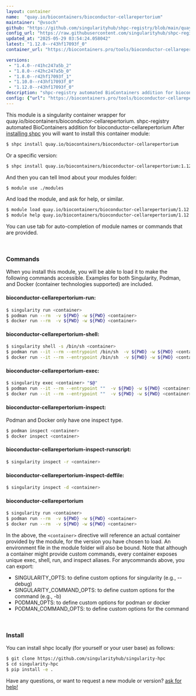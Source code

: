 ```yaml
---
layout: container
name:  "quay.io/biocontainers/bioconductor-cellarepertorium"
maintainer: "@vsoch"
github: "https://github.com/singularityhub/shpc-registry/blob/main/quay.io/biocontainers/bioconductor-cellarepertorium/container.yaml"
config_url: "https://raw.githubusercontent.com/singularityhub/shpc-registry/main/quay.io/biocontainers/bioconductor-cellarepertorium/container.yaml"
updated_at: "2025-05-29 03:54:24.058042"
latest: "1.12.0--r43hf17093f_0"
container_url: "https://biocontainers.pro/tools/bioconductor-cellarepertorium"

versions:
 - "1.4.0--r41hc247a5b_2"
 - "1.8.0--r42hc247a5b_0"
 - "1.8.0--r42hf17093f_1"
 - "1.10.0--r43hf17093f_0"
 - "1.12.0--r43hf17093f_0"
description: "shpc-registry automated BioContainers addition for bioconductor-cellarepertorium"
config: {"url": "https://biocontainers.pro/tools/bioconductor-cellarepertorium", "maintainer": "@vsoch", "description": "shpc-registry automated BioContainers addition for bioconductor-cellarepertorium", "latest": {"1.12.0--r43hf17093f_0": "sha256:3e4be16dffda941521442ac8ea5d82ef0e5416131094c0609dc8b19cdc70a6b2"}, "tags": {"1.4.0--r41hc247a5b_2": "sha256:70de99cd78206abeaa0aad446aa85c7f465cdc9266367a154130057d2d5558ac", "1.8.0--r42hc247a5b_0": "sha256:34786689ecab877e6ed382697670eb1a4e585ce045514a0e770b1b8cb31c316c", "1.8.0--r42hf17093f_1": "sha256:f8c3210651fa1735ba925eb8633fe898d66b5e12e9c769cf91509ed988d1940c", "1.10.0--r43hf17093f_0": "sha256:69c14af714faf9365c46a03b6a25db4b23228e368c39985fa0a4066bea1a9f9c", "1.12.0--r43hf17093f_0": "sha256:3e4be16dffda941521442ac8ea5d82ef0e5416131094c0609dc8b19cdc70a6b2"}, "docker": "quay.io/biocontainers/bioconductor-cellarepertorium"}
---
```


This module is a singularity container wrapper for quay.io/biocontainers/bioconductor-cellarepertorium.
shpc-registry automated BioContainers addition for bioconductor-cellarepertorium
After [installing shpc](#install) you will want to install this container module:


```bash
$ shpc install quay.io/biocontainers/bioconductor-cellarepertorium
```

Or a specific version:

```bash
$ shpc install quay.io/biocontainers/bioconductor-cellarepertorium:1.12.0--r43hf17093f_0
```

And then you can tell lmod about your modules folder:

```bash
$ module use ./modules
```

And load the module, and ask for help, or similar.

```bash
$ module load quay.io/biocontainers/bioconductor-cellarepertorium/1.12.0--r43hf17093f_0
$ module help quay.io/biocontainers/bioconductor-cellarepertorium/1.12.0--r43hf17093f_0
```

You can use tab for auto-completion of module names or commands that are provided.

<br>

### Commands

When you install this module, you will be able to load it to make the following commands accessible.
Examples for both Singularity, Podman, and Docker (container technologies supported) are included.

#### bioconductor-cellarepertorium-run:

```bash
$ singularity run <container>
$ podman run --rm  -v ${PWD} -w ${PWD} <container>
$ docker run --rm  -v ${PWD} -w ${PWD} <container>
```

#### bioconductor-cellarepertorium-shell:

```bash
$ singularity shell -s /bin/sh <container>
$ podman run --it --rm --entrypoint /bin/sh  -v ${PWD} -w ${PWD} <container>
$ docker run --it --rm --entrypoint /bin/sh  -v ${PWD} -w ${PWD} <container>
```

#### bioconductor-cellarepertorium-exec:

```bash
$ singularity exec <container> "$@"
$ podman run --it --rm --entrypoint ""  -v ${PWD} -w ${PWD} <container> "$@"
$ docker run --it --rm --entrypoint ""  -v ${PWD} -w ${PWD} <container> "$@"
```

#### bioconductor-cellarepertorium-inspect:

Podman and Docker only have one inspect type.

```bash
$ podman inspect <container>
$ docker inspect <container>
```

#### bioconductor-cellarepertorium-inspect-runscript:

```bash
$ singularity inspect -r <container>
```

#### bioconductor-cellarepertorium-inspect-deffile:

```bash
$ singularity inspect -d <container>
```



#### bioconductor-cellarepertorium

```bash
$ singularity run <container>
$ podman run --rm  -v ${PWD} -w ${PWD} <container>
$ docker run --rm  -v ${PWD} -w ${PWD} <container>
```


In the above, the `<container>` directive will reference an actual container provided
by the module, for the version you have chosen to load. An environment file in the
module folder will also be bound. Note that although a container
might provide custom commands, every container exposes unique exec, shell, run, and
inspect aliases. For anycommands above, you can export:

 - SINGULARITY_OPTS: to define custom options for singularity (e.g., --debug)
 - SINGULARITY_COMMAND_OPTS: to define custom options for the command (e.g., -b)
 - PODMAN_OPTS: to define custom options for podman or docker
 - PODMAN_COMMAND_OPTS: to define custom options for the command

<br>

### Install

You can install shpc locally (for yourself or your user base) as follows:

```bash
$ git clone https://github.com/singularityhub/singularity-hpc
$ cd singularity-hpc
$ pip install -e .
```

Have any questions, or want to request a new module or version? [ask for help!](https://github.com/singularityhub/singularity-hpc/issues)